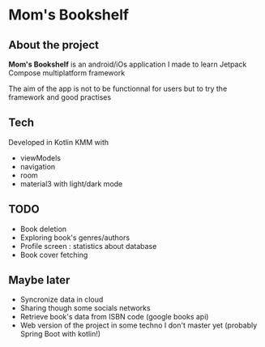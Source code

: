 # Mom's Bookshelf
## About the project
**Mom's Bookshelf** is an android/iOs application I made to learn Jetpack Compose multiplatform framework

The aim of the app is not to be functionnal for users but to try the framework and good practises

## Tech
Developed in Kotlin KMM with
- viewModels
- navigation
- room
- material3 with light/dark mode

## TODO
- Book deletion
- Exploring book's genres/authors
- Profile screen : statistics about database
- Book cover fetching

## Maybe later
- Syncronize data in cloud 
- Sharing though some socials networks
- Retrieve book's data from ISBN code (google books api)
- Web version of the project in some techno I don't master yet (probably Spring Boot with kotlin!)
